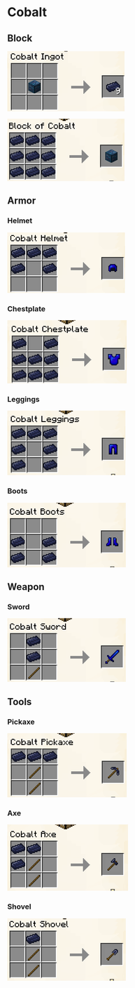 # Cobalt

## Block

![](<../../.gitbook/assets/image (38).png>)

![](<../../.gitbook/assets/image (2).png>)

## Armor

### Helmet

![](<../../.gitbook/assets/image (83).png>)

### Chestplate

![](<../../.gitbook/assets/image (29).png>)

### Leggings

![](<../../.gitbook/assets/image (110).png>)

### Boots

![](<../../.gitbook/assets/image (71).png>)

## Weapon

### Sword

![](<../../.gitbook/assets/image (61).png>)

## Tools

### Pickaxe

![](<../../.gitbook/assets/image (106).png>)

### Axe

![](<../../.gitbook/assets/image (102) (1).png>)

### Shovel

![](<../../.gitbook/assets/image (18).png>)
